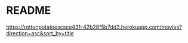 # README
https://rottenpotatoescsce431-42b28f5b7dd3.herokuapp.com/movies?direction=asc&sort_by=title
